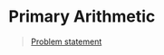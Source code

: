 Primary Arithmetic
==================

> [Problem statement](http://uva.onlinejudge.org/external/100/10035.html)

